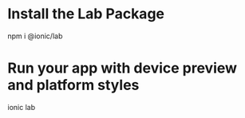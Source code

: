 # Install the Lab Package
npm i @ionic/lab

# Run your app with device preview and platform styles
ionic lab
